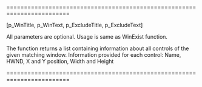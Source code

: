 ========================================================================

 [p_WinTitle, p_WinText, p_ExcludeTitle, p_ExcludeText]

 All parameters are optional. Usage is same as WinExist function.

 The function returns a list containing information about all controls
 of the given matching window. Information provided for each control:
 Name, HWND, X and Y position, Width and Height

========================================================================